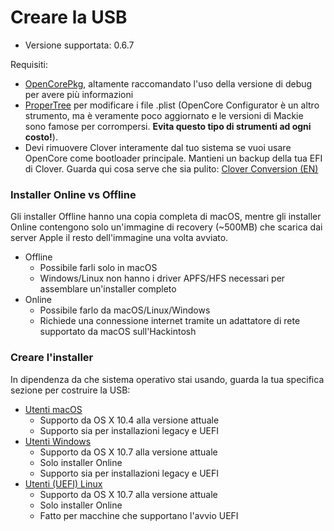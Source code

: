 # Creare la USB

* Versione supportata: 0.6.7

Requisiti:

* [OpenCorePkg](https://github.com/acidanthera/OpenCorePkg/releases), altamente raccomandato l'uso della versione di debug per avere più informazioni
* [ProperTree](https://github.com/corpnewt/ProperTree) per modificare i file .plist (OpenCore Configurator è un altro strumento, ma è veramente poco aggiornato e le versioni di Mackie sono famose per corrompersi. **Evita questo tipo di strumenti ad ogni costo!**).
* Devi rimuovere Clover interamente dal tuo sistema se vuoi usare OpenCore come bootloader principale. Mantieni un backup della tua EFI di Clover. Guarda qui cosa serve che sia pulito: [Clover Conversion (EN)](https://github.com/dortania/OpenCore-Install-Guide/tree/master/clover-conversion)

### Installer Online vs Offline

Gli installer Offline hanno una copia completa di macOS, mentre gli installer Online contengono solo un'immagine di recovery (~500MB) che scarica dai server Apple il resto dell'immagine una volta avviato.

* Offline
  * Possibile farli solo in macOS
  * Windows/Linux non hanno i driver APFS/HFS necessari per assemblare un'installer completo
* Online
  * Possibile farlo da macOS/Linux/Windows
  * Richiede una connessione internet tramite un adattatore di rete supportato da macOS sull'Hackintosh

### Creare l'installer

In dipendenza da che sistema operativo stai usando, guarda la tua specifica sezione per costruire la USB:

* [Utenti macOS](../installer-guide/mac-install.md)
  * Supporto da OS X 10.4 alla versione attuale
  * Supporto sia per installazioni legacy e UEFI
* [Utenti Windows](../installer-guide/winblows-install.md)
  * Supporto da OS X 10.7 alla versione attuale
  * Solo installer Online
  * Supporto sia per installazioni legacy e UEFI
* [Utenti (UEFI) Linux ](../installer-guide/linux-install.md)
  * Supporto da OS X 10.7 alla versione attuale
  * Solo installer Online
  * Fatto per macchine che supportano l'avvio UEFI
